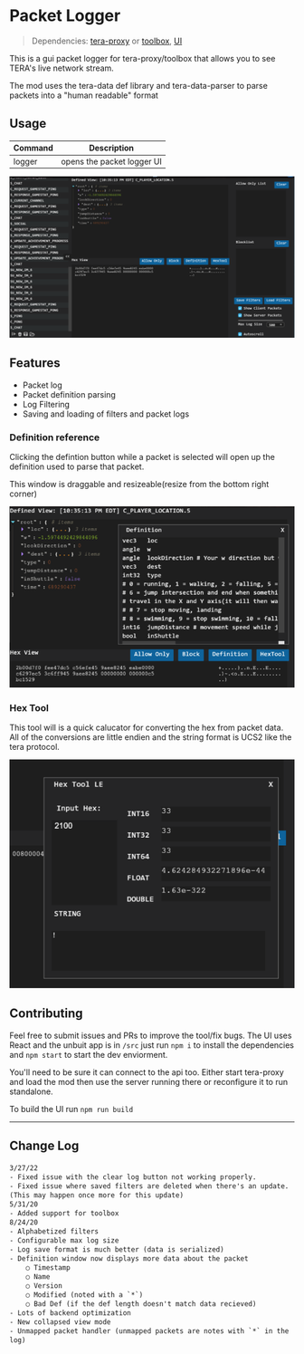 # Packet Logger

>Dependencies: [tera-proxy](https://github.com/tera-proxy/tera-proxy) or [toolbox](https://github.com/tera-toolbox/tera-toolbox), [UI](https://github.com/tera-mods/ui)

This is a gui packet logger for tera-proxy/toolbox that allows you to see TERA's live network stream.

The mod uses the tera-data def library and tera-data-parser to parse packets into a "human readable" format

## Usage

| Command | Description |
| --- | --- |
| logger | opens the packet logger UI |

![ScrS1](./docs/images/ScrS1.png)

## Features

- Packet log
- Packet definition parsing
- Log Filtering
- Saving and loading of filters and packet logs

### Definition reference

Clicking the defintion button while a packet is selected will open up the definition used to parse that packet.

This window is draggable and resizeable(resize from the bottom right corner)

![ScrS2](./docs/images/ScrS2.png)

### Hex Tool

This tool will is a quick calucator for converting the hex from packet data. All of the conversions are little endien and the string format is UCS2 like the tera protocol.

![ScrS3](./docs/images/ScrS3.png)

## Contributing

Feel free to submit issues and PRs to improve the tool/fix bugs. The UI uses React and the unbuit app is in `/src` just run `npm i` to install the dependencies and `npm start` to start the dev enviorment.

You'll need to be sure it can connect to the api too. Either start tera-proxy and load the mod then use the server running there or reconfigure it to run standalone.

To build the UI run `npm run build`

---

## Change Log

```none
3/27/22
- Fixed issue with the clear log button not working properly.
- Fixed issue where saved filters are deleted when there's an update. (This may happen once more for this update)
5/31/20
- Added support for toolbox
8/24/20
- Alphabetized filters
- Configurable max log size
- Log save format is much better (data is serialized)
- Definition window now displays more data about the packet
    ○ Timestamp
    ○ Name
    ○ Version
    ○ Modified (noted with a `*`)
    ○ Bad Def (if the def length doesn't match data recieved)
- Lots of backend optimization
- New collapsed view mode
- Unmapped packet handler (unmapped packets are notes with `*` in the log)
```
